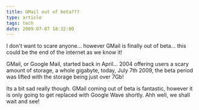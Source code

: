 ```yaml
---
title: GMail out of beta???
type: article
tags: tech
date: 2009-07-07 18:32:00
---
```


I don't want to scare anyone… however GMail is finally out of beta… this could be the end of the internet as we know it!

GMail, or Google Mail, started back in April… 2004 offering users a scary amount of storage, a whole gigabyte, today, July 7th 2009, the beta period was lifted with the storage being just over 7Gb!

Its a bit sad really though. GMail coming out of beta is fantastic, however it is only going to get replaced with Google Wave shortly. Ahh well, we shall wait and see!
